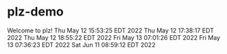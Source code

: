 # plz-demo

Welcome to plz!
Thu May 12 15:53:25 EDT 2022
Thu May 12 17:38:17 EDT 2022
Thu May 12 18:55:22 EDT 2022
Fri May 13 07:01:26 EDT 2022
Fri May 13 07:36:23 EDT 2022
Sat Jun 11 08:59:12 EDT 2022
